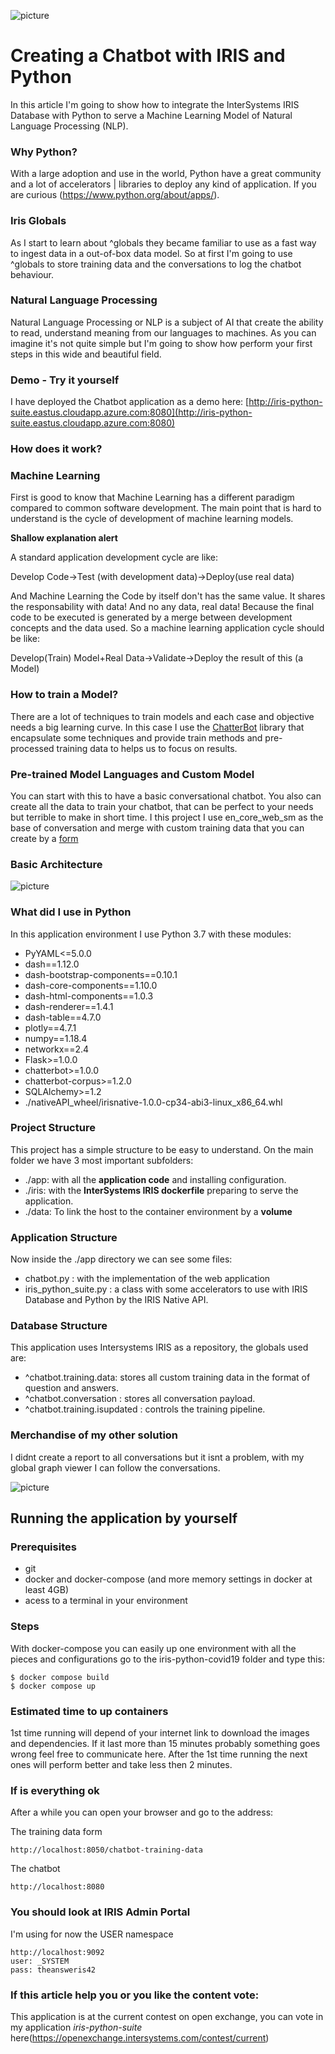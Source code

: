 ![picture](https://raw.githubusercontent.com/renatobanzai/iris-python-covid19/master/img/chatbot.gif)

# Creating a Chatbot with IRIS and Python 
In this article I'm going to show how to integrate the InterSystems IRIS Database with Python to serve a Machine 
Learning Model of Natural Language Processing (NLP). 

### Why Python?
With a large adoption and use in the world, Python have a great community and a lot of accelerators | libraries to deploy any kind of application.
If you are curious (https://www.python.org/about/apps/).

### Iris Globals 
As I start to learn about ^globals they became familiar to use as a fast way to ingest data in a out-of-box data model. 
So at first I'm going to use ^globals to store training data and the conversations to log the chatbot behaviour.

### Natural Language Processing
Natural Language Processing or NLP is a subject of AI that create the ability to read, understand  meaning from our 
languages to machines. As you can imagine it's not quite simple but I'm going to show how perform your first steps in this
wide and beautiful field. 

### Demo - Try it yourself
I have deployed the Chatbot application as a demo here:
[http://iris-python-suite.eastus.cloudapp.azure.com:8080](http://iris-python-suite.eastus.cloudapp.azure.com:8080)

### How does it work?

### Machine Learning
First is good to know that Machine Learning has a different paradigm compared to common software development. 
The main point that is hard to understand is the cycle of development of machine learning models.

**Shallow explanation alert**

A standard application development cycle are like:

Develop Code->Test (with development data)->Deploy(use real data)

And Machine Learning the Code by itself don't has the same value. It shares the responsability with data! And no any data,
 real data! Because the final code to be executed is generated by a merge between development concepts and the data used. 
 So a machine learning application cycle should be like:

Develop(Train) Model+Real Data->Validate->Deploy the result of this (a Model)

### How to train a Model?
There are a lot of techniques to train models and each case and objective needs a big learning curve. In this case I use 
the [ChatterBot](https://github.com/gunthercox/ChatterBot) library that encapsulate some techniques and provide train 
methods and pre-processed training data to helps us to focus on results.  

### Pre-trained Model Languages and Custom Model
You can start with this to have a basic conversational chatbot. You also can create all the data to train your chatbot,
that can be perfect to your needs but terrible to make in short time. I this project I use en_core_web_sm as the base of 
conversation and  merge with custom training data that you can create by a [form](http://iris-python-suite.eastus.cloudapp.azure.com/chatbot-training-data)

### Basic Architecture
![picture](https://raw.githubusercontent.com/renatobanzai/iris-python-covid19/master/img/chatbot_diagram.png)

### What did I use in Python
In this application environment I use Python 3.7 with these modules:   

- PyYAML<=5.0.0
- dash==1.12.0
- dash-bootstrap-components==0.10.1
- dash-core-components==1.10.0
- dash-html-components==1.0.3
- dash-renderer==1.4.1
- dash-table==4.7.0
- plotly==4.7.1
- numpy==1.18.4
- networkx==2.4
- Flask>=1.0.0
- chatterbot>=1.0.0
- chatterbot-corpus>=1.2.0
- SQLAlchemy>=1.2
- ./nativeAPI_wheel/irisnative-1.0.0-cp34-abi3-linux_x86_64.whl

### Project Structure

This project has a simple structure to be easy to understand. On the main folder we have 3 most important subfolders:

- ./app: with all the **application code** and installing configuration. 
- ./iris: with the **InterSystems IRIS dockerfile** preparing to serve the application.
- ./data: To link the host to the container environment by a **volume**

### Application Structure
Now inside the ./app directory we can see some files:

- chatbot.py : with the implementation of the web application
- iris_python_suite.py : a class with some accelerators to use with IRIS Database and Python by the IRIS Native API.

### Database Structure

This application uses Intersystems IRIS as a repository, the globals used are:

- ^chatbot.training.data: stores all custom training data in the format of question and answers.
- ^chatbot.conversation : stores all conversation payload.
- ^chatbot.training.isupdated : controls the training pipeline.

### Merchandise of my other solution

I didnt create a report to all conversations but it isnt a problem, with my global graph viewer I can follow the 
conversations.

![picture](https://raw.githubusercontent.com/renatobanzai/iris-python-covid19/master/img/conversations.png)

## Running the application by yourself

### Prerequisites
* git
* docker and docker-compose (and more memory settings in docker at least 4GB)
* acess to a terminal in your environment

### Steps
With docker-compose you can easily up one environment with all the pieces and configurations go to the iris-python-covid19 
folder and type this:

```
$ docker compose build
$ docker compose up
```

### Estimated time to up containers
1st time running will depend of your internet link to download the images and dependencies. 
If it last more than 15 minutes probably something goes wrong feel free to communicate here.
After the 1st time running the next ones will perform better and take less then 2 minutes.

### If is everything ok
After a while you can open your browser and go to the address:
 
The training data form
```
http://localhost:8050/chatbot-training-data
```

The chatbot

```
http://localhost:8080
```

### You should look at IRIS Admin Portal
I'm using for now the USER namespace

```
http://localhost:9092
user: _SYSTEM
pass: theansweris42
```

### If this article help you or you like the content vote:
This application is at the current contest on open exchange, you can vote in my application *iris-python-suite* here(https://openexchange.intersystems.com/contest/current)
